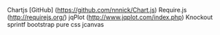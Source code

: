 Chartjs [GitHub] (https://github.com/nnnick/Chart.js)
Require.js (http://requirejs.org/)
jqPlot (http://www.jqplot.com/index.php)
Knockout
sprintf
bootstrap
pure css
jcanvas